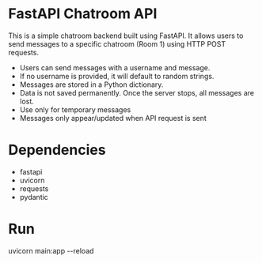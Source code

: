 # FastAPI Chatroom API

This is a simple chatroom backend built using FastAPI. It allows users to send messages to a specific chatroom (Room 1) using HTTP POST requests.

- Users can send messages with a username and message.
- If no username is provided, it will default to random strings.
- Messages are stored in a Python dictionary.
- Data is not saved permanently. Once the server stops, all messages are lost.
- Use only for temporary messages
- Messages only appear/updated when API request is sent





# Dependencies

- fastapi
- uvicorn
- requests
- pydantic



# Run

uvicorn main:app --reload


